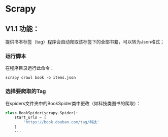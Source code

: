 # Scrapy
## V1.1 功能：
提供书本标签（tag）程序会自动爬取该标签下的全部书籍，可以转为Json格式；

### 运行脚本
在程序目录运行此命令：
```Shell
scrapy crawl book -o items.json
```
### 选择要爬取的Tag
在spiders文件夹中的BookSpider类中更改（如科技类图书的爬取）：
```python
class BookSpider(scrapy.Spider):
    start_urls = [
        'https://book.douban.com/tag/科技'
    ]
    ···
```